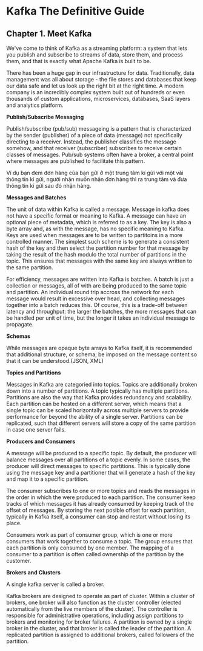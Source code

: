 # Kafka The Definitive Guide

## Chapter 1. Meet Kafka

We've come to think of Kafka as a streaming platform: a system that lets you publish and subscribe to streams of data, store them, and process them, and that is exactly what Apache Kafka is built to be.

There has been a huge gap in our infrastructure for data. Traditionally, data management was all about storage - the file stores and databases that keep our data safe and let us look up the right bit at the right time. A modern company is an incredibly complex system built out of hundreds or even thousands of custom applications, microservices, databases, SaaS layers and analytics platform.

**Publish/Subscribe Messaging**

Publish/subscribe (pub/sub) messageing is a pattern that is characterized by the sender (publisher) of a piece of data (message) not specifically directing to a receiver. Instead, the publisher classifies the message somehow, and that receiver (subscriber) subscribes to receive certain classes of messages. Pub/sub systems often have a broker, a central point where messages are published to facilitate this pattern.

Ví dụ bạn đem đơn hàng của bạn gửi ở một trung tâm kí gửi với một vài thông tin kí gửi, người nhận muốn nhận đơn hàng thì ra trung tâm và đưa thông tin kí gửi sau đó nhận hàng.

**Messages and Batches**

The unit of data within Kafka is called a message. Message in kafka does not have a specific format or meaning to Kafka. A message can have an optional piece of metadata, which is referred to as a key. The key is also a byte array and, as with the message, has no specific meaning to Kafka. Keys are used when messages are to be written to partitoins in a more controlled manner. The simplest such scheme is to generate a consistent hash of the key and then select the partition number for that message by taking the result of the hash modulo the total number of partitions in the topic. This ensures that messages with the same key are always written to the same partition.

For efficiency, messages are written into Kafka is batches. A batch is just a collection or messages, all of with are being produced to the same topic and partition. An individual round trip accross the network for each message would result in excessive over head, and collecting messages together into a batch reduces this. Of course, this is a trade-off between latency and throughput: the larger the batches, the more messages that can be handled per unit of time, but the longer it takes an individual message to propagate.

**Schemas**

While messages are opaque byte arrays to Kafka itself, it is recommended that additional structure, or schema, be imposed on the message content so that it can be understood.(JSON, XML)

**Topics and Partitions**

Messages in Kafka are categoried into topics. Topics are additionally broken down into a number of partitions. A topic typically has multiple partitions. Partitions are also the way that Kafka provides redundancy and scalability. Each partition can be hosted on a different server, which means that a single topic can be scaled horizontally across multiple servers to provide performance for beyond the ability of a single server. Partitions can be replicated, such that different servers will store a copy of the same partition in case one server fails.

**Producers and Consumers**

A message will be produced to a specific topic. By default, the producer will balance messages over all partitions of a topic evenly. In some cases, the producer will direct messages to specific partitions. This is typically done using the message key and a partitioner that will generate a hash of the key and map it to a specific partition. 

The consumer subscribes to one or more topics and reads the messages in the order in which the were produced to each partition. The consumer keep tracks of which messages it has already consumed by keeping track of the offset of messages. By storing the next posible offset for each partition, typically in Kafka itself, a consumer can stop and restart without losing its place.

Consumers work as part of consumer group, which is one or more consumers that work together to consume a topic. The group ensures that each partition is only consumed by one member. The mapping of a consumer to a partition is often called ownership of the partition by the customer.

**Brokers and Clusters**

A single kafka server is called a broker. 

Kafka brokers are designed to operate as part of cluster. Within a cluster of brokers, one broker will also function as the cluster controller (elected automatically from the live members of the cluster). The controller is responsible for administrative operations, including assign partitions to brokers and monitoring for broker failures. A partition is owned by a single broker in the cluster, and that broker is called the leader of the partition. A replicated partition is assigned to additional brokers, called followers of the partition.